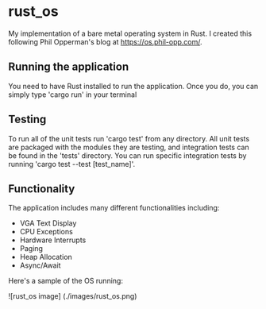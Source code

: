 # rust_os 

My implementation of a bare metal operating system in Rust. I created this following Phil Opperman's blog at https://os.phil-opp.com/. 

## Running the application

You need to have Rust installed to run the application. Once you do, you can simply type 'cargo run' in your terminal 

## Testing 

To run all of the unit tests run 'cargo test' from any directory. All unit tests are packaged with the modules they are testing, and integration tests can be found in the 'tests' directory. You can run specific integration tests by running 'cargo test --test [test_name]'. 

## Functionality 

The application includes many different functionalities including: 
* VGA Text Display 
* CPU Exceptions
* Hardware Interrupts
* Paging 
* Heap Allocation
* Async/Await 

Here's a sample of the OS running: 

![rust_os image] (./images/rust_os.png)
